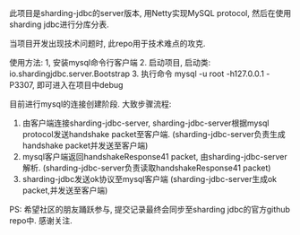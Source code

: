 此项目是sharding-jdbc的server版本, 用Netty实现MySQL protocol, 然后在使用sharding jdbc进行分库分表. 

当项目开发出现技术问题时, 此repo用于技术难点的攻克.

使用方法:
1, 安装mysql命令行客户端
2. 启动项目, 启动类: io.shardingjdbc.server.Bootstrap
3. 执行命令 mysql -u root -h127.0.0.1 -P3307, 即可进入在项目中debug

目前进行mysql的连接创建阶段. 大致步骤流程:

1. 由客户端连接sharding-jdbc-server, sharding-jdbc-server根据mysql protocol发送handshake packet至客户端. (sharding-jdbc-server负责生成handshake packet并发送至客户端)
2. mysql客户端返回handshakeResponse41 packet, 由sharding-jdbc-server解析. (sharding-jdbc-server负责读取handshakeResponse41 packet)
3. sharding-jdbc发送ok协议至mysql客户端 (sharding-jdbc-server生成ok packet,并发送至客户端)

PS: 希望社区的朋友踊跃参与, 提交记录最终会同步至sharding jdbc的官方github repo中. 感谢关注.
